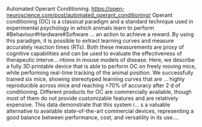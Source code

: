 Automated Operant Conditioning. https://open-neuroscience.com/post/automated_operant_conditioning/
Operant conditioning (OC) is a classical paradigm and a standard technique used in experimental psychology in which animals learn to perform  #Behaviour#Hardware#Software ...
an action to achieve a reward. By using this paradigm, it is possible to extract learning curves and measure accurately reaction times (RTs). Both these measurements are proxy of cognitive capabilities and can be used to evaluate the effectiveness of therapeutic interve...
ntions in mouse models of disease. Here, we describe a fully 3D printable device that is able to perform OC on freely moving mice, while performing real-time tracking of the animal position. We successfully trained six mice, showing stereotyped learning curves that are ...
highly reproducible across mice and reaching >70% of accuracy after 2 d of conditioning. Different products for OC are commercially available, though most of them do not provide customizable features and are relatively expensive. This data demonstrate that this system i...
s a valuable alternative to available state-of-the-art commercial devices, representing a good balance between performance, cost, and versatility in its use....
